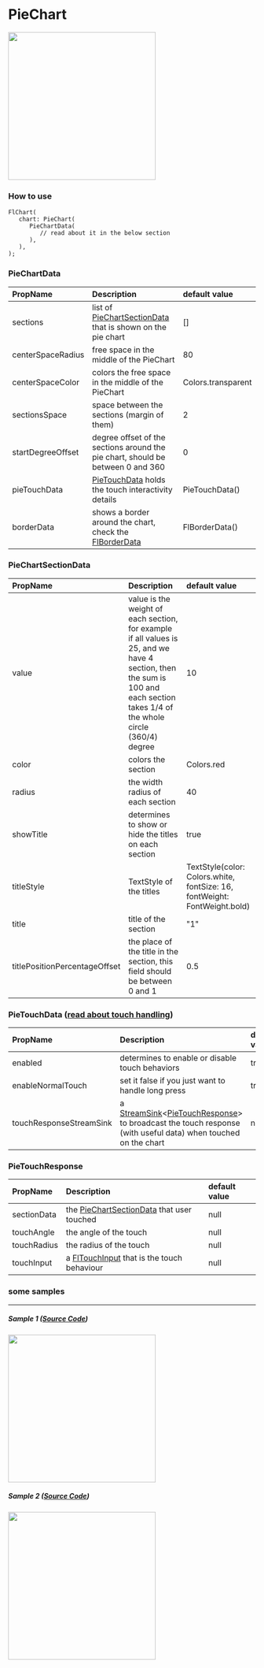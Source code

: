 # PieChart

<img src="https://github.com/imaNNeoFighT/fl_chart/raw/master/repo_files/images/pie_chart/pie_chart.jpg" width="300" >

### How to use
```
FlChart(
   chart: PieChart(
      PieChartData(
         // read about it in the below section
      ),
   ),
);
```

### PieChartData
|PropName		|Description	|default value|
|:---------------|:---------------|:-------|
|sections| list of [PieChartSectionData ](#PieChartSectionData) that is shown on the pie chart|[]|
|centerSpaceRadius| free space in the middle of the PieChart| 80|
|centerSpaceColor| colors the free space in the middle of the PieChart|Colors.transparent|
|sectionsSpace| space between the sections (margin of them)|2|
|startDegreeOffset| degree offset of the sections around the pie chart, should be between 0 and 360|0|
|pieTouchData| [PieTouchData](#PieTouchData) holds the touch interactivity details| PieTouchData()|
|borderData| shows a border around the chart, check the [FlBorderData](base_chart.md#FlBorderData)|FlBorderData()|


### PieChartSectionData
|PropName		|Description	|default value|
|:---------------|:---------------|:-------|
|value| value is the weight of each section, for example if all values is 25, and we have 4 section, then the sum is 100 and each section takes 1/4 of the whole circle (360/4) degree|10|
|color| colors the section| Colors.red
|radius| the width radius of each section|40|
|showTitle| determines to show or hide the titles on each section|true|
|titleStyle| TextStyle of the titles| TextStyle(color: Colors.white, fontSize: 16, fontWeight: FontWeight.bold)|
|title| title of the section| "1"|
|titlePositionPercentageOffset|the place of the title in the section, this field should be between 0 and 1|0.5|


### PieTouchData ([read about touch handling](handle_touches.md))
|PropName|Description|default value|
|:-------|:----------|:------------|
|enabled|determines to enable or disable touch behaviors|true|
|enableNormalTouch| set it false if you just want to handle long press|true|
|touchResponseStreamSink| a [StreamSink](https://api.flutter.dev/flutter/dart-async/StreamSink-class.html)<[PieTouchResponse](#PieTouchResponse)> to broadcast the touch response (with useful data) when touched on the chart| null|

### PieTouchResponse
|PropName|Description|default value|
|:-------|:----------|:------------|
|sectionData|the [PieChartSectionData](#PieChartSectionData) that user touched| null |
|touchAngle|the angle of the touch|null|
|touchRadius| the radius of the touch|null|
|touchInput|a [FlTouchInput](base_chart.md#FlTouchInput) that is the touch behaviour|null|


### some samples
----
##### Sample 1 ([Source Code](/example/lib/pie_chart/samples/pie_chart_sample1.dart))
<img src="https://github.com/imaNNeoFighT/fl_chart/raw/master/repo_files/images/pie_chart/pie_chart_sample_1.gif" width="300" >


##### Sample 2 ([Source Code](/example/lib/pie_chart/samples/pie_chart_sample2.dart))
<img src="https://github.com/imaNNeoFighT/fl_chart/raw/master/repo_files/images/pie_chart/pie_chart_sample_2.gif" width="300" >

